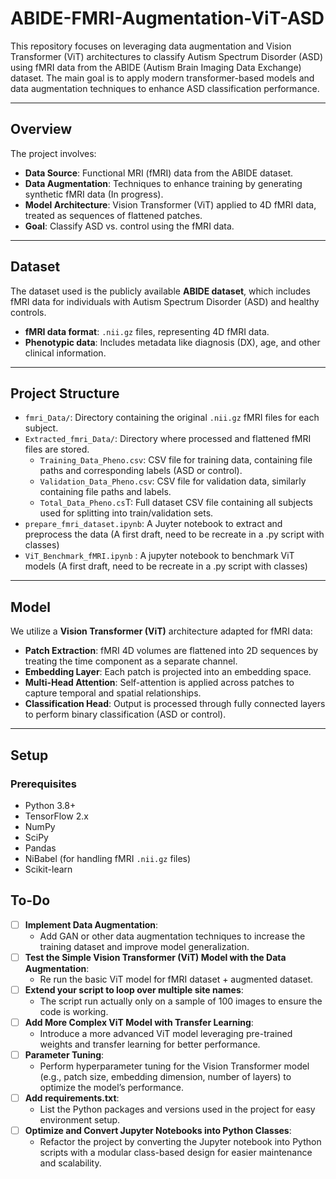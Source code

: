 # ABIDE-FMRI-Augmentation-ViT-ASD


This repository focuses on leveraging data augmentation and Vision Transformer (ViT) architectures to classify Autism Spectrum Disorder (ASD) using fMRI data from the ABIDE (Autism Brain Imaging Data Exchange) dataset. The main goal is to apply modern transformer-based models and data augmentation techniques to enhance ASD classification performance.

---

## Overview

The project involves:
- **Data Source**: Functional MRI (fMRI) data from the ABIDE dataset.
- **Data Augmentation**: Techniques to enhance training by generating synthetic fMRI data (In progress).
- **Model Architecture**: Vision Transformer (ViT) applied to 4D fMRI data, treated as sequences of flattened patches.
- **Goal**: Classify ASD vs. control using the fMRI data.

---

## Dataset

The dataset used is the publicly available **ABIDE dataset**, which includes fMRI data for individuals with Autism Spectrum Disorder (ASD) and healthy controls.

- **fMRI data format**: `.nii.gz` files, representing 4D fMRI data.
- **Phenotypic data**: Includes metadata like diagnosis (DX), age, and other clinical information.

---

## Project Structure

- `fmri_Data/`: Directory containing the original `.nii.gz` fMRI files for each subject.
- `Extracted_fmri_Data/`: Directory where processed and flattened fMRI files are stored.
  - `Training_Data_Pheno.csv`: CSV file for training data, containing file paths and corresponding labels (ASD or control).
  - `Validation_Data_Pheno.csv`: CSV file for validation data, similarly containing file paths and labels.
  - `Total_Data_Pheno.cs`T: Full dataset CSV file containing all subjects used for splitting into train/validation sets.
- `prepare_fmri_dataset.ipynb`: A Juyter notebook to extract and preprocess the data (A first draft, need to be recreate in a .py script with classes)
- `ViT_Benchmark_fMRI.ipynb` : A jupyter notebook to benchmark ViT models (A first draft, need to be recreate in a .py script with classes)

---

## Model

We utilize a **Vision Transformer (ViT)** architecture adapted for fMRI data:

- **Patch Extraction**: fMRI 4D volumes are flattened into 2D sequences by treating the time component as a separate channel.
- **Embedding Layer**: Each patch is projected into an embedding space.
- **Multi-Head Attention**: Self-attention is applied across patches to capture temporal and spatial relationships.
- **Classification Head**: Output is processed through fully connected layers to perform binary classification (ASD or control).

---

## Setup

### Prerequisites

- Python 3.8+
- TensorFlow 2.x
- NumPy
- SciPy
- Pandas
- NiBabel (for handling fMRI `.nii.gz` files)
- Scikit-learn


## To-Do

- [ ] **Implement Data Augmentation**: 
    - Add GAN or other data augmentation techniques to increase the training dataset and improve model generalization.
- [ ] **Test the Simple Vision Transformer (ViT) Model with the Data Augmentation**: 
    - Re run the basic ViT model for fMRI dataset + augmented dataset.
- [ ] **Extend your script to loop over multiple site names**: 
    - The script run actually only on a sample of 100 images to ensure the code is working.
- [ ] **Add More Complex ViT Model with Transfer Learning**: 
    - Introduce a more advanced ViT model leveraging pre-trained weights and transfer learning for better performance.
- [ ] **Parameter Tuning**: 
    - Perform hyperparameter tuning for the Vision Transformer model (e.g., patch size, embedding dimension, number of layers) to optimize the model’s performance.
- [ ] **Add requirements.txt**: 
    - List the Python packages and versions used in the project for easy environment setup.
- [ ] **Optimize and Convert Jupyter Notebooks into Python Classes**: 
    - Refactor the project by converting the Jupyter notebook into Python scripts with a modular class-based design for easier maintenance and scalability.
